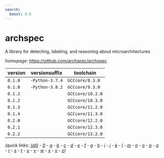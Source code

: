 ```yaml
---
search:
  boost: 0.5
---
```

# archspec

A library for detecting, labeling, and reasoning about microarchitectures

*homepage*: <https://github.com/archspec/archspec>

version | versionsuffix | toolchain
--------|---------------|----------
``0.1.0`` | ``-Python-3.7.4`` | ``GCCcore/8.3.0``
``0.1.0`` | ``-Python-3.8.2`` | ``GCCcore/9.3.0``
``0.1.2`` |  | ``GCCcore/10.2.0``
``0.1.2`` |  | ``GCCcore/10.3.0``
``0.1.3`` |  | ``GCCcore/11.2.0``
``0.1.4`` |  | ``GCCcore/11.3.0``
``0.2.0`` |  | ``GCCcore/12.2.0``
``0.2.1`` |  | ``GCCcore/12.3.0``
``0.2.2`` |  | ``GCCcore/13.2.0``


*(quick links: [(all)](../index.md) - [0](../0/index.md) - [a](../a/index.md) - [b](../b/index.md) - [c](../c/index.md) - [d](../d/index.md) - [e](../e/index.md) - [f](../f/index.md) - [g](../g/index.md) - [h](../h/index.md) - [i](../i/index.md) - [j](../j/index.md) - [k](../k/index.md) - [l](../l/index.md) - [m](../m/index.md) - [n](../n/index.md) - [o](../o/index.md) - [p](../p/index.md) - [q](../q/index.md) - [r](../r/index.md) - [s](../s/index.md) - [t](../t/index.md) - [u](../u/index.md) - [v](../v/index.md) - [w](../w/index.md) - [x](../x/index.md) - [y](../y/index.md) - [z](../z/index.md))*

